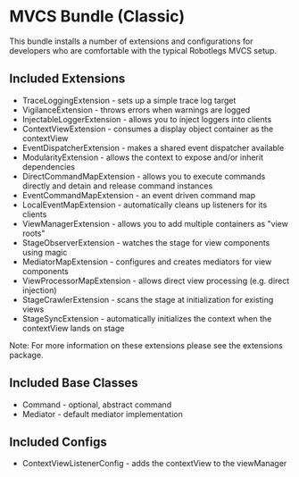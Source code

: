 # MVCS Bundle (Classic)

This bundle installs a number of extensions and configurations for developers who are comfortable with the typical Robotlegs MVCS setup.

## Included Extensions

* TraceLoggingExtension - sets up a simple trace log target
* VigilanceExtension - throws errors when warnings are logged
* InjectableLoggerExtension - allows you to inject loggers into clients
* ContextViewExtension - consumes a display object container as the contextView
* EventDispatcherExtension - makes a shared event dispatcher available
* ModularityExtension - allows the context to expose and/or inherit dependencies
* DirectCommandMapExtension - allows you to execute commands directly and detain and release command instances
* EventCommandMapExtension - an event driven command map
* LocalEventMapExtension - automatically cleans up listeners for its clients
* ViewManagerExtension - allows you to add multiple containers as "view roots"
* StageObserverExtension - watches the stage for view components using magic
* MediatorMapExtension - configures and creates mediators for view components
* ViewProcessorMapExtension - allows direct view processing (e.g. direct injection)
* StageCrawlerExtension - scans the stage at initialization for existing views
* StageSyncExtension - automatically initializes the context when the contextView lands on stage

Note: For more information on these extensions please see the extensions package.

## Included Base Classes

* Command - optional, abstract command
* Mediator - default mediator implementation

## Included Configs

* ContextViewListenerConfig - adds the contextView to the viewManager
